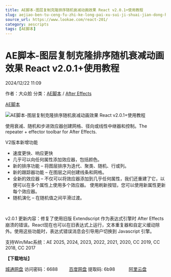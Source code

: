 ```yaml
---
title: AE脚本-图层复制克隆排序随机衰减动画效果 React v2.0.1+使用教程
slug: aejiao-ben-tu-ceng-fu-zhi-ke-long-pai-xu-sui-ji-shuai-jian-dong-hua-xiao-guo-react-v2-0-1-shi-yong-jiao-cheng
source_url: https://www.lookae.com/react-201/
category: aescripts
tags: [AE脚本]
---
```

# AE脚本-图层复制克隆排序随机衰减动画效果 React v2.0.1+使用教程

2024/12/22 11:09

作者：大众脸
分类：[AE脚本](https://www.lookae.com/after-effects/aescripts/) / [After Effects](https://www.lookae.com/after-effects/)

[AE脚本](https://www.lookae.com/tag/ae%e8%84%9a%e6%9c%ac/)

![AE脚本-图层复制克隆排序随机衰减动画效果 React v2.0.1+使用教程](https://www.lookae.com/wp-content/uploads/2024/12/React-2.jpg "AE脚本-图层复制克隆排序随机衰减动画效果 React v2.0.1+使用教程-LookAE.com")

使用衰减、随机和步进效应器创建网格、径向或线性中继器和控制。The repeater + effector toolbar for After Effects.

V2版本新增功能

* 速度更快、响应更快
* 几乎可以向任何属性添加效应器，包括颜色。
* 新的排序功能 – 将图层排序为迭代、聚类、随机、行或列。
* 新的跟踪器功能 – 在图层之间创建线条和网格。
* 全新的效应器 – 不仅可以将效应器添加到几乎任何属性，我们还重建了它，以便可以在多个属性上使用多个效应器。 使用刷新按钮，您可以使用新属性更新每个效应器。
* 随机演化 – 在随机值之间平滑过渡。

[﻿﻿﻿](http://cloud.video.taobao.com/play/u/null/p/1/e/6/t/1/498376988089.mp4)

v2.0.1 更新内容：修复了使用旧版 Extendscript 作为表达式引擎时 After Effects 崩溃的错误。React现在也可以在旧表达式上运行，文本重复器和自定义缓动除外。使用这些功能时，表达式错误消息会引导用户切换到 Javascript 引擎。

支持Win/Mac系统：AE 2025, 2024, 2023, 2022, 2021, 2020, CC 2019, CC 2018, CC 2017

**【下载地址】**

[城通网盘](https://url70.ctfile.com/f/2827370-1439830811-94cdde?p=4431) 访问密码：6688         [百度网盘](https://pan.baidu.com/s/1kwBsEMcxUux1_8q_aa_7xQ?pwd=6b98) 提取码: 6b98           [阿里云盘](https://www.alipan.com/s/PxDPFdvpTMw)

